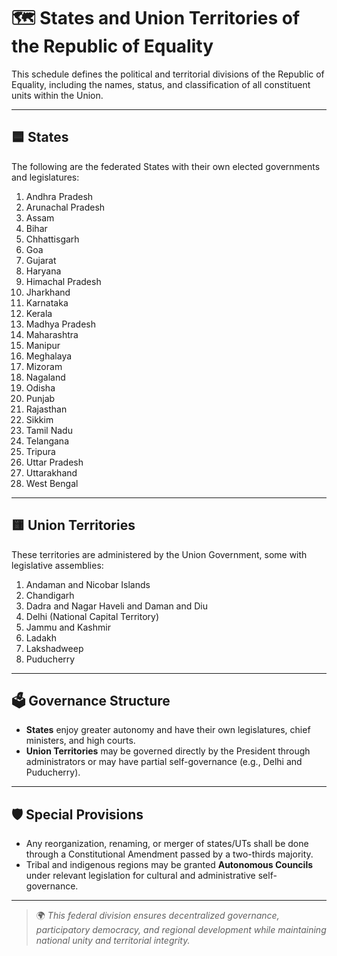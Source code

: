 # 🗺️ States and Union Territories of the Republic of Equality

This schedule defines the political and territorial divisions of the Republic of Equality, including the names, status, and classification of all constituent units within the Union.

---

## 🟦 States

The following are the federated States with their own elected governments and legislatures:

1. Andhra Pradesh  
2. Arunachal Pradesh  
3. Assam  
4. Bihar  
5. Chhattisgarh  
6. Goa  
7. Gujarat  
8. Haryana  
9. Himachal Pradesh  
10. Jharkhand  
11. Karnataka  
12. Kerala  
13. Madhya Pradesh  
14. Maharashtra  
15. Manipur  
16. Meghalaya  
17. Mizoram  
18. Nagaland  
19. Odisha  
20. Punjab  
21. Rajasthan  
22. Sikkim  
23. Tamil Nadu  
24. Telangana  
25. Tripura  
26. Uttar Pradesh  
27. Uttarakhand  
28. West Bengal

---

## 🟨 Union Territories

These territories are administered by the Union Government, some with legislative assemblies:

1. Andaman and Nicobar Islands  
2. Chandigarh  
3. Dadra and Nagar Haveli and Daman and Diu  
4. Delhi (National Capital Territory)  
5. Jammu and Kashmir  
6. Ladakh  
7. Lakshadweep  
8. Puducherry

---

## 🗳️ Governance Structure

- **States** enjoy greater autonomy and have their own legislatures, chief ministers, and high courts.
- **Union Territories** may be governed directly by the President through administrators or may have partial self-governance (e.g., Delhi and Puducherry).

---

## 🛡️ Special Provisions

- Any reorganization, renaming, or merger of states/UTs shall be done through a Constitutional Amendment passed by a two-thirds majority.
- Tribal and indigenous regions may be granted **Autonomous Councils** under relevant legislation for cultural and administrative self-governance.

---

> 🌍 *This federal division ensures decentralized governance, participatory democracy, and regional development while maintaining national unity and territorial integrity.*
